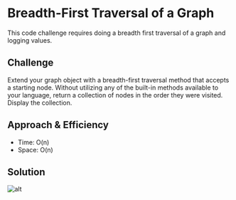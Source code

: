 # Breadth-First Traversal of a Graph
This code challenge requires doing a breadth first traversal of a graph and logging values.

## Challenge
Extend your graph object with a breadth-first traversal method that accepts a starting node. Without utilizing any of the built-in methods available to your language, return a collection of nodes in the order they were visited. Display the collection.

## Approach & Efficiency
- Time: O(n)
- Space: O(n)

## Solution
![alt]()